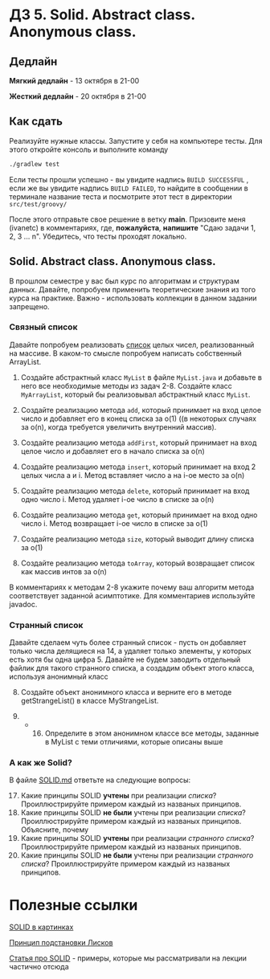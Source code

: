 # ДЗ 5. Solid. Abstract class. Anonymous class.

## Дедлайн
**Мягкий дедлайн** - 13 октября в 21-00

**Жесткий дедлайн** - 20 октября в 21-00

## Как сдать
Реализуйте нужные классы. Запустите у себя на компьютере тесты. Для этого откройте консоль и выполните команду
```bash
./gradlew test
```

Если тесты прошли успешно - вы увидите надпись `BUILD SUCCESSFUL` , если же вы увидите надпись `BUILD FAILED`, то найдите в сообщении в терминале название теста и посмотрите этот тест в директории `src/test/groovy/`

После этого отправьте свое решение в ветку **main**. Призовите меня (ivanetc) в комментариях, где, **пожалуйста**, **напишите** "Cдаю задачи 1, 2, 3 ... n".
Убедитесь, что тесты проходят локально.

## Solid. Abstract class. Anonymous class.

В прошлом семестре у вас был курс по алгоритмам и структурам данных. Давайте, попробуем применить теоретические знания
из того курса на практике. Важно - использовать коллекции в данном задании запрещено.

### Связный список
Давайте попробуем реализовать [список](https://ru.wikipedia.org/wiki/Список_(информатика)) целых чисел, реализованный на 
массиве. В каком-то смысле попробуем написать собственный ArrayList. 

1. Создайте абстрактный класс `MyList` в файле `MyList.java` и добавьте в него все необходимые методы из задач 2-8.
   Создайте класс `MyArrayList`, который бы реализовывал абстрактный класс `MyList`.

2. Создайте реализацию метода `add`, который принимает на вход целое число и добавляет его в конец списка за o(1) 
((в некоторых случаях за o(n), когда требуется увеличить внутренний массив).

3. Создайте реализацию метода `addFirst`, который принимает на вход целое число и добавляет его в начало списка за o(n)

4. Создайте реализацию метода `insert`, который принимает на вход 2 целых числа a и i. Метод вставляет число a на i-ое
   место за o(n)

5. Создайте реализацию метода `delete`, который принимает на вход одно число i. Метод удаляет i-ое число в списке за о(n)

6. Создайте реализацию метода `get`, который принимает на вход одно число i. Метод возвращает i-ое число в списке за о(1)

7. Создайте реализацию метода `size`, который выводит длину списка за o(1)

8. Создайте реализацию метода `toArray`, который возвращает список как массив интов за o(n)

В комментариях к методам 2-8 укажите почему ваш алгоритм метода соответствует заданной асимптотике. Для комментариев
используйте javadoc.

### Странный список
Давайте сделаем чуть более странный список - пусть он добавляет только числа делящиеся на 14, а удаляет
только элементы, у которых есть хотя бы одна цифра 5. Давайте не будем заводить отдельный файлик для такого странного
списка, а создадим объект этого класса, используя анонимный класс

8. Создайте объект анонимного класса и верните его в методе getStrangeList() в классе MyStrangeList.

9. - 16. Определите в этом анонимном классе все методы, заданные в MyList с теми отличиями, которые описаны выше


### А как же Solid?
В файле [SOLID.md](SOLID.md) ответьте на следующие вопросы:

17. Какие принципы SOLID **учтены** при реализации _списка_? Проиллюстрируйте примером каждый из названых принципов.
18. Какие принципы SOLID **не были** учтены при реализации _списка_? Проиллюстрируйте примером каждый из названых принципов. Объясните, почему
19. Какие принципы SOLID **учтены** при реализации _странного списка_? Проиллюстрируйте примером каждый из названых принципов.
20. Какие принципы SOLID **не были** учтены при реализации _странного списка_? Проиллюстрируйте примером каждый из названых принципов.

# Полезные ссылки

[SOLID в картинках](https://habr.com/ru/company/productivity_inside/blog/505430/)

[Принцип подстановки Лисков](https://habr.com/ru/company/tinkoff/blog/490738/)

[Статья про SOLID](https://habr.com/ru/company/tinkoff/blog/490738/) - примеры, которые мы рассматривали на лекции
частично отсюда



